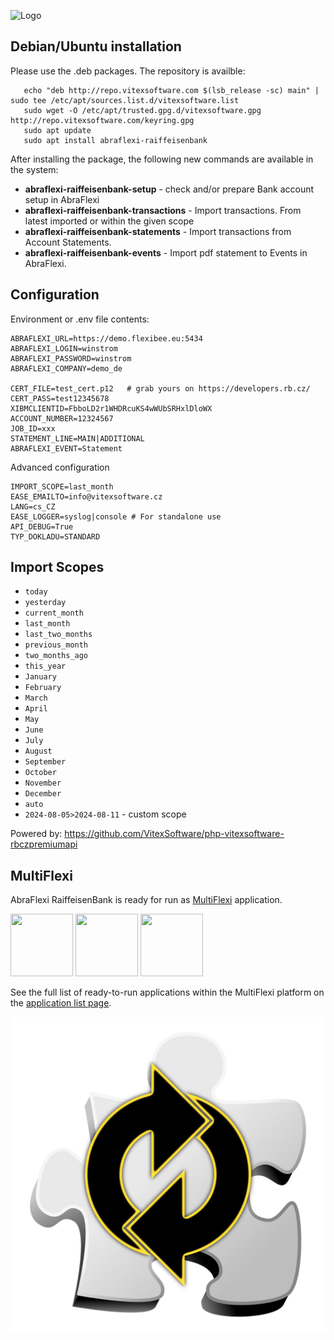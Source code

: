 
![Logo](abraflexi-raiffeisenbank.svg?raw=true)

Debian/Ubuntu installation
--------------------------

Please use the .deb packages. The repository is availble:

 ```shell
    echo "deb http://repo.vitexsoftware.com $(lsb_release -sc) main" | sudo tee /etc/apt/sources.list.d/vitexsoftware.list
    sudo wget -O /etc/apt/trusted.gpg.d/vitexsoftware.gpg http://repo.vitexsoftware.com/keyring.gpg
    sudo apt update
    sudo apt install abraflexi-raiffeisenbank
```

After installing the package, the following new commands are available in the system:

  * **abraflexi-raiffeisenbank-setup**        - check and/or prepare Bank account setup in AbraFlexi
  * **abraflexi-raiffeisenbank-transactions** - Import transactions. From latest imported or within the given scope
  * **abraflexi-raiffeisenbank-statements**   - Import transactions from Account Statements.
  * **abraflexi-raiffeisenbank-events**       - Import pdf statement to Events in AbraFlexi.


Configuration
-------------

Environment or .env file contents:

```
ABRAFLEXI_URL=https://demo.flexibee.eu:5434
ABRAFLEXI_LOGIN=winstrom
ABRAFLEXI_PASSWORD=winstrom
ABRAFLEXI_COMPANY=demo_de

CERT_FILE=test_cert.p12   # grab yours on https://developers.rb.cz/
CERT_PASS=test12345678      
XIBMCLIENTID=FbboLD2r1WHDRcuKS4wWUbSRHxlDloWX
ACCOUNT_NUMBER=12324567
JOB_ID=xxx
STATEMENT_LINE=MAIN|ADDITIONAL
ABRAFLEXI_EVENT=Statement
```


Advanced configuration

```env
IMPORT_SCOPE=last_month
EASE_EMAILTO=info@vitexsoftware.cz
LANG=cs_CZ
EASE_LOGGER=syslog|console # For standalone use
API_DEBUG=True
TYP_DOKLADU=STANDARD
```

Import Scopes
-------------

  * `today` 
  * `yesterday`
  * `current_month`
  * `last_month`
  * `last_two_months`
  * `previous_month`
  * `two_months_ago`
  * `this_year`
  * `January`
  * `February`
  * `March`
  * `April`
  * `May`
  * `June`
  * `July`
  * `August`
  * `September`
  * `October`
  * `November`
  * `December`
  * `auto`
  * `2024-08-05>2024-08-11` - custom scope 


Powered by: https://github.com/VitexSoftware/php-vitexsoftware-rbczpremiumapi

MultiFlexi
----------

AbraFlexi RaiffeisenBank is ready for run as [MultiFlexi](https://multiflexi.eu) application.

<img src="abraflexi-raiffeisenbank-events.svg?raw=true" width="100" height="100">
<img src="abraflexi-raiffeisenbank-statements.svg?raw=true" width="100" height="100">
<img src="abraflexi-raiffeisenbank-transactions.svg?raw=true" width="100" height="100">

See the full list of ready-to-run applications within the MultiFlexi platform on the [application list page](https://www.multiflexi.eu/apps.php).

[![MultiFlexi App](https://github.com/VitexSoftware/MultiFlexi/blob/main/doc/multiflexi-app.svg)](https://www.multiflexi.eu/apps.php)
